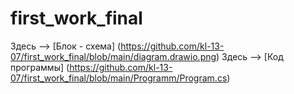 # first_work_final
Здесь --> [Блок - схема] (https://github.com/kl-13-07/first_work_final/blob/main/diagram.drawio.png)
Здесь --> [Код программы] (https://github.com/kl-13-07/first_work_final/blob/main/Programm/Program.cs)
